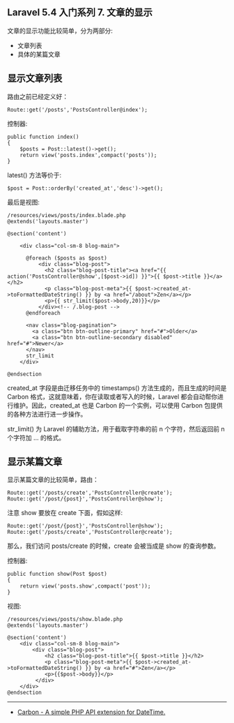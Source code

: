 ## Laravel 5.4 入门系列 7. 文章的显示

文章的显示功能比较简单，分为两部分:

* 文章列表
* 具体的某篇文章

## 显示文章列表

路由之前已经定义好：

    Route::get('/posts','PostsController@index');

控制器:

    public function index()
    {    
        $posts = Post::latest()->get();
        return view('posts.index',compact('posts'));
    }

latest() 方法等价于:

    $post = Post::orderBy('created_at','desc')->get();

最后是视图:

    /resources/views/posts/index.blade.php
    @extends('layouts.master')
    
    @section('content')
    
        <div class="col-sm-8 blog-main">
          
          @foreach ($posts as $post)
              <div class="blog-post">
                <h2 class="blog-post-title"><a href="{{ action('PostsController@show',[$post->id]) }}">{{ $post->title }}</a></h2>
                <p class="blog-post-meta">{{ $post->created_at->toFormattedDateString() }} by <a href="/about">Zen</a></p>
                <p>{{ str_limit($post->body,20)}}</p>
              </div><!-- /.blog-post -->
          @endforeach
          
          <nav class="blog-pagination">
            <a class="btn btn-outline-primary" href="#">Older</a>
            <a class="btn btn-outline-secondary disabled" href="#">Newer</a>
          </nav>
          str_limit
        </div>
    
    @endsection

created_at 字段是由迁移任务中的 timestamps() 方法生成的，而且生成的时间是 Carbon 格式，这就意味着，你在读取或者写入的时候，Laravel 都会自动帮你进行维护。因此，created_at 也是 Carbon 的一个实例，可以使用 Carbon 包提供的各种方法进行进一步操作。

str_limit() 为 Laravel 的辅助方法，用于截取字符串的前 n 个字符，然后返回前 n 个字符加 ... 的格式。

## 显示某篇文章

显示某篇文章的比较简单，路由：

    Route::get('/posts/create','PostsController@create');
    Route::get('/post/{post}','PostsController@show');

注意 show 要放在 create 下面，假如这样:

    Route::get('/post/{post}','PostsController@show');
    Route::get('/posts/create','PostsController@create');

那么，我们访问 posts/create 的时候，create 会被当成是 show 的查询参数。

控制器:

    public function show(Post $post)
    {
        return view('posts.show',compact('post'));
    }

视图:

    /resources/views/posts/show.blade.php
    @extends('layouts.master')
    
    @section('content')
        <div class="col-sm-8 blog-main">
            <div class="blog-post">
                <h2 class="blog-post-title">{{ $post->title }}</h2>
                <p class="blog-post-meta">{{ $post->created_at->toFormattedDateString() }} by <a href="#">Zen</a></p>
                <p>{{$post->body}}</p>
             </div>
        </div>
    @endsection

- - -

* [Carbon - A simple PHP API extension for DateTime.][0]

[0]: http://carbon.nesbot.com/docs/#api-formatting